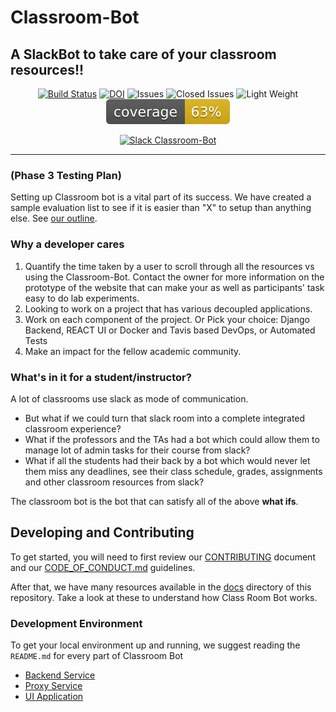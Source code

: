 
# Classroom-Bot

## A SlackBot to take care of your classroom resources!!

<center>

<a href="https://travis-ci.org/github/yash01234/Classroom-Bot"><img src="https://travis-ci.org/yash01234/Classroom-Bot.svg?branch=master" alt="Build Status"></a>
<a href="https://zenodo.org/badge/latestdoi/288084201"><img src="https://zenodo.org/badge/288084201.svg" alt="DOI"></a>
<img src="https://img.shields.io/github/issues-raw/yash01234/Classroom-Bot" alt="Issues">
<img src="https://img.shields.io/github/issues-closed-raw/yash01234/Classroom-Bot?style=plastic" alt="Closed Issues">
<img src="https://img.shields.io/github/repo-size/yash01234/Classroom-Bot" alt="Light Weight">
<img src="./backend-service/bot_server/coverage/coverage.svg" alt="Test Coverage" />

[![Slack Classroom-Bot](https://img.youtube.com/vi/aldS90l3hYY/0.jpg)](https://www.youtube.com/watch?v=aldS90l3hYY)
 

</center>
<hr>

### (Phase 3 Testing Plan)

Setting up Classroom bot is a vital part of its success. We have created a sample evaluation list to see if it is easier than "X" to setup than anything else. See [our outline](./docs/testing-the-idea.md).

### Why a developer cares

1. Quantify the time taken by a user to scroll through all the resources vs using the Classroom-Bot. Contact the owner for more information on the prototype of the website that can make your as well as participants' task easy to do lab experiments.
2. Looking to work on a project that has various decoupled applications.
3. Work on each component of the project. Or Pick your choice: Django Backend, REACT UI or Docker and Tavis based DevOps, or Automated Tests
4. Make an impact for the fellow academic community.

### What's in it for a student/instructor?

A lot of classrooms use slack as mode of communication. 

* But what if we could turn that slack room into a complete integrated classroom experience?
* What if the professors and the TAs had a bot which could allow them to manage lot of admin tasks for their course from slack?
* What if all the students had their back by a bot which would never let them miss any deadlines, see their class schedule, 
grades, assignments and other classroom resources from slack?

The classroom bot is the bot that can satisfy all of the above **what ifs**.

## Developing and Contributing

To get started, you will need to first review our [CONTRIBUTING](./CONTRIBUTING.md) document and our [CODE_OF_CONDUCT.md](./CODE_OF_CONDUCT.md) guidelines.

After that, we have many resources available in the [docs](./docs) directory of this repository. Take a look at these to understand how Class Room Bot works.

### Development Environment

To get your local environment up and running, we suggest reading the `README.md` for every part of Classroom Bot

* [Backend Service](./backend-service/bot_server/README.md)
* [Proxy Service](./backend-service/bot_proxy_server/README.md)
* [UI Application](./ui/README.md)
